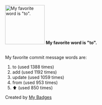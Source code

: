 <img src="https://github.com/my-badges/my-badges/blob/master/src/all-badges/favorite-word/favorite-word.png?raw=true" alt="My favorite word is &quot;to&quot;." title="My favorite word is &quot;to&quot;." width="128">
<strong>My favorite word is &quot;to&quot;.</strong>
<br><br>

My favorite commit message words are:

1. to (used 1388 times)
2. add (used 1192 times)
3. update (used 1059 times)
4. from (used 953 times)
5. :arrow_up: (used 850 times)


Created by <a href="https://github.com/my-badges/my-badges">My Badges</a>